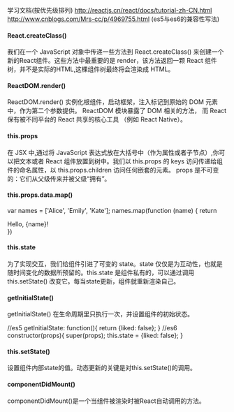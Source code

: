 学习文档(按优先级排列)
http://reactjs.cn/react/docs/tutorial-zh-CN.html
http://www.cnblogs.com/Mrs-cc/p/4969755.html (es5与es6的兼容性写法)

 

#### React.createClass()

我们在一个 JavaScript 对象中传递一些方法到 React.createClass() 来创建一个新的React组件。这些方法中最重要的是 render，该方法返回一颗 React 组件树，并不是实际的HTML,这棵组件树最终将会渲染成 HTML。

 

#### ReactDOM.render()

ReactDOM.render() 实例化根组件，启动框架，注入标记到原始的 DOM 元素中，作为第二个参数提供。
ReactDOM 模块暴露了 DOM 相关的方法， 而 React 保有被不同平台的 React 共享的核心工具 （例如 React Native）。

 

#### this.props

在 JSX 中,通过将 JavaScript 表达式放在大括号中（作为属性或者子节点）,你可以把文本或者 React 组件放置到树中。我们以 this.props 的 keys 访问传递给组件的命名属性，以 this.props.children 访问任何嵌套的元素。
props 是不可变的：它们从父级传来并被父级“拥有”。

 

#### this.props.data.map()

var names = ['Alice', 'Emily', 'Kate'];
names.map(function (name) {
    return <div>Hello, {name}!</div>
})

#### this.state

为了实现交互，我们给组件引进了可变的 state。state 仅仅是为互动性，也就是随时间变化的数据所预留的。this.state 是组件私有的，可以通过调用 this.setState() 改变它。每当state更新，组件就重新渲染自己。

 

#### getInitialState()

getInitialState() 在生命周期里只执行一次，并设置组件的初始状态。

//es5
getInitialState: function(){
    return {liked: false};
}
//es6
constructor(props){
    super(props);
    this.state = {liked: false};
}

#### this.setState()

设置组件内部state的值。动态更新的关键是对this.setState()的调用。

 

#### componentDidMount()

componentDidMount()是一个当组件被渲染时被React自动调用的方法。